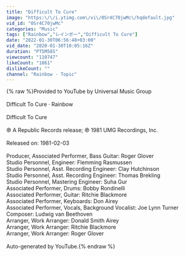 ```yaml
---
title: "Difficult To Cure"
image: "https:\/\/i.ytimg.com\/vi\/0Sr4C70jwMc\/hqdefault.jpg"
vid_id: "0Sr4C70jwMc"
categories: "Music"
tags: ["Rainbow","レインボー","Difficult To Cure"]
date: "2022-01-30T06:56:48+03:00"
vid_date: "2020-01-30T10:05:16Z"
duration: "PT5M58S"
viewcount: "110747"
likeCount: "1861"
dislikeCount: ""
channel: "Rainbow - Topic"
---
```

{% raw %}Provided to YouTube by Universal Music Group<br /><br />Difficult To Cure · Rainbow<br /><br />Difficult To Cure<br /><br />℗ A Republic Records release; ℗ 1981 UMG Recordings, Inc.<br /><br />Released on: 1981-02-03<br /><br />Producer, Associated  Performer, Bass  Guitar: Roger Glover<br />Studio  Personnel, Engineer: Flemming Rasmussen<br />Studio  Personnel, Asst.  Recording  Engineer: Clay Hutchinson<br />Studio  Personnel, Asst.  Recording  Engineer: Thomas Brekling<br />Studio  Personnel, Mastering  Engineer: Suha Gur<br />Associated  Performer, Drums: Bobby Rondinelli<br />Associated  Performer, Guitar: Ritchie Blackmore<br />Associated  Performer, Keyboards: Don Airey<br />Associated  Performer, Vocals, Background  Vocalist: Joe Lynn Turner<br />Composer: Ludwig van Beethoven<br />Arranger, Work  Arranger: Donald Smith Airey<br />Arranger, Work  Arranger: Ritchie Blackmore<br />Arranger, Work  Arranger: Roger Glover<br /><br />Auto-generated by YouTube.{% endraw %}

